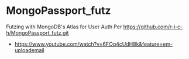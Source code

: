 # MongoPassport_futz
Futzing with MongoDB's Atlas for User Auth
Per https://github.com/r-i-c-h/MongoPassport_futz.git
- https://www.youtube.com/watch?v=6FOq4cUdH8k&feature=em-uploademail
